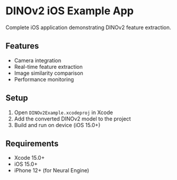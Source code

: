 # DINOv2 iOS Example App

Complete iOS application demonstrating DINOv2 feature extraction.

## Features
- Camera integration
- Real-time feature extraction
- Image similarity comparison
- Performance monitoring

## Setup
1. Open `DINOv2Example.xcodeproj` in Xcode
2. Add the converted DINOv2 model to the project
3. Build and run on device (iOS 15.0+)

## Requirements
- Xcode 15.0+
- iOS 15.0+
- iPhone 12+ (for Neural Engine)
